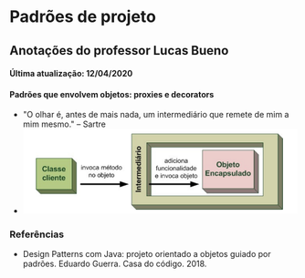 # Padrões de projeto

## Anotações do professor Lucas Bueno

#### Última atualização: 12/04/2020

#### Padrões que envolvem objetos: proxies e decorators
- "O olhar é, antes de mais nada, um intermediário que remete de
    mim a mim mesmo." – Sartre
- ![image-20200412113433582](08-proxy-decorator.assets/image-20200412113433582.png)

### Referências

- Design Patterns com Java: projeto orientado a objetos guiado por padrões. Eduardo Guerra. Casa do código. 2018.
